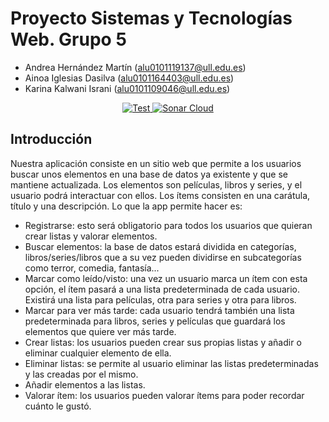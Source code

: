 # Proyecto Sistemas y Tecnologías Web. Grupo 5
- Andrea Hernández Martín (alu0101119137@ull.edu.es)
- Ainoa Iglesias Dasilva (alu0101164403@ull.edu.es)
- Karina Kalwani Israni (alu0101109046@ull.edu.es)  

<p align="center">
    <a href="https://github.com/SyTW2223/E05/actions/workflows/node.js.yml">
        <img alt="Test" src="https://github.com/SyTW2223/E05/actions/workflows/node.js.yml/badge.svg">
    </a>
    <a href='https://github.com/SyTW2223/E05/actions/workflows/sonarcloud.yml'>
        <img src='https://github.com/SyTW2223/E05/actions/workflows/sonarcloud.yml/badge.svg' alt='Sonar Cloud' />
    </a>
</p>


## Introducción
Nuestra aplicación consiste en un sitio web que permite a los usuarios buscar
unos elementos en una base de datos ya existente y que se mantiene
actualizada. Los elementos son películas, libros y series, y el usuario podrá
interactuar con ellos. Los ítems consisten en una carátula, título y una
descripción.
Lo que la app permite hacer es:
- Registrarse: esto será obligatorio para todos los usuarios que quieran crear
listas y valorar elementos.
- Buscar elementos: la base de datos estará dividida en categorías,
libros/series/libros que a su vez pueden dividirse en subcategorías como
terror, comedia, fantasía...
- Marcar como leído/visto: una vez un usuario marca un ítem con esta
opción, el ítem pasará a una lista predeterminada de cada usuario. Existirá
una lista para películas, otra para series y otra para libros.
- Marcar para ver más tarde: cada usuario tendrá también una lista
predeterminada para libros, series y películas que guardará los elementos
que quiere ver más tarde.
- Crear listas: los usuarios pueden crear sus propias listas y añadir o eliminar
cualquier elemento de ella.
- Eliminar listas: se permite al usuario eliminar las listas predeterminadas y
las creadas por el mismo.
- Añadir elementos a las listas.
- Valorar ítem: los usuarios pueden valorar ítems para poder recordar
cuánto le gustó.